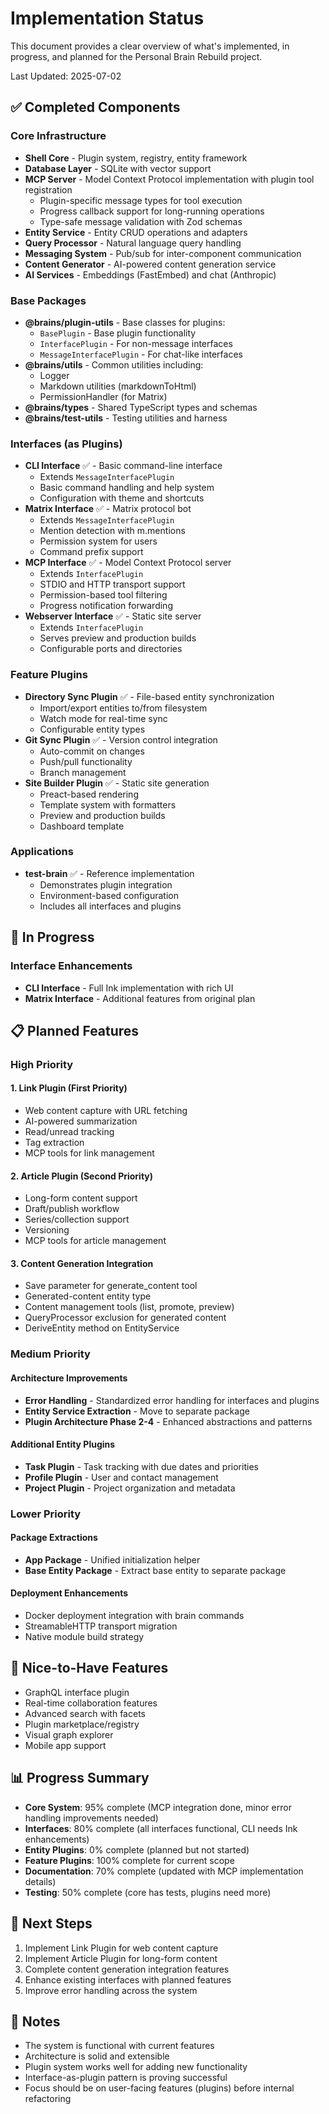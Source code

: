# Implementation Status

This document provides a clear overview of what's implemented, in progress, and planned for the Personal Brain Rebuild project.

Last Updated: 2025-07-02

## ✅ Completed Components

### Core Infrastructure

- **Shell Core** - Plugin system, registry, entity framework
- **Database Layer** - SQLite with vector support
- **MCP Server** - Model Context Protocol implementation with plugin tool registration
  - Plugin-specific message types for tool execution
  - Progress callback support for long-running operations
  - Type-safe message validation with Zod schemas
- **Entity Service** - Entity CRUD operations and adapters
- **Query Processor** - Natural language query handling
- **Messaging System** - Pub/sub for inter-component communication
- **Content Generator** - AI-powered content generation service
- **AI Services** - Embeddings (FastEmbed) and chat (Anthropic)

### Base Packages

- **@brains/plugin-utils** - Base classes for plugins:
  - `BasePlugin` - Base plugin functionality
  - `InterfacePlugin` - For non-message interfaces
  - `MessageInterfacePlugin` - For chat-like interfaces
- **@brains/utils** - Common utilities including:
  - Logger
  - Markdown utilities (markdownToHtml)
  - PermissionHandler (for Matrix)
- **@brains/types** - Shared TypeScript types and schemas
- **@brains/test-utils** - Testing utilities and harness

### Interfaces (as Plugins)

- **CLI Interface** ✅ - Basic command-line interface
  - Extends `MessageInterfacePlugin`
  - Basic command handling and help system
  - Configuration with theme and shortcuts
- **Matrix Interface** ✅ - Matrix protocol bot
  - Extends `MessageInterfacePlugin`
  - Mention detection with m.mentions
  - Permission system for users
  - Command prefix support
- **MCP Interface** ✅ - Model Context Protocol server
  - Extends `InterfacePlugin`
  - STDIO and HTTP transport support
  - Permission-based tool filtering
  - Progress notification forwarding
- **Webserver Interface** ✅ - Static site server
  - Extends `InterfacePlugin`
  - Serves preview and production builds
  - Configurable ports and directories

### Feature Plugins

- **Directory Sync Plugin** ✅ - File-based entity synchronization
  - Import/export entities to/from filesystem
  - Watch mode for real-time sync
  - Configurable entity types
- **Git Sync Plugin** ✅ - Version control integration
  - Auto-commit on changes
  - Push/pull functionality
  - Branch management
- **Site Builder Plugin** ✅ - Static site generation
  - Preact-based rendering
  - Template system with formatters
  - Preview and production builds
  - Dashboard template

### Applications

- **test-brain** ✅ - Reference implementation
  - Demonstrates plugin integration
  - Environment-based configuration
  - Includes all interfaces and plugins

## 🚧 In Progress

### Interface Enhancements

- **CLI Interface** - Full Ink implementation with rich UI
- **Matrix Interface** - Additional features from original plan

## 📋 Planned Features

### High Priority

#### 1. Link Plugin (First Priority)

- Web content capture with URL fetching
- AI-powered summarization
- Read/unread tracking
- Tag extraction
- MCP tools for link management

#### 2. Article Plugin (Second Priority)

- Long-form content support
- Draft/publish workflow
- Series/collection support
- Versioning
- MCP tools for article management

#### 3. Content Generation Integration

- Save parameter for generate_content tool
- Generated-content entity type
- Content management tools (list, promote, preview)
- QueryProcessor exclusion for generated content
- DeriveEntity method on EntityService

### Medium Priority

#### Architecture Improvements

- **Error Handling** - Standardized error handling for interfaces and plugins
- **Entity Service Extraction** - Move to separate package
- **Plugin Architecture Phase 2-4** - Enhanced abstractions and patterns

#### Additional Entity Plugins

- **Task Plugin** - Task tracking with due dates and priorities
- **Profile Plugin** - User and contact management
- **Project Plugin** - Project organization and metadata

### Lower Priority

#### Package Extractions

- **App Package** - Unified initialization helper
- **Base Entity Package** - Extract base entity to separate package

#### Deployment Enhancements

- Docker deployment integration with brain commands
- StreamableHTTP transport migration
- Native module build strategy

## 💭 Nice-to-Have Features

- GraphQL interface plugin
- Real-time collaboration features
- Advanced search with facets
- Plugin marketplace/registry
- Visual graph explorer
- Mobile app support

## 📊 Progress Summary

- **Core System**: 95% complete (MCP integration done, minor error handling improvements needed)
- **Interfaces**: 80% complete (all interfaces functional, CLI needs Ink enhancements)
- **Entity Plugins**: 0% complete (planned but not started)
- **Feature Plugins**: 100% complete for current scope
- **Documentation**: 70% complete (updated with MCP implementation details)
- **Testing**: 50% complete (core has tests, plugins need more)

## 🎯 Next Steps

1. Implement Link Plugin for web content capture
2. Implement Article Plugin for long-form content
3. Complete content generation integration features
4. Enhance existing interfaces with planned features
5. Improve error handling across the system

## 📝 Notes

- The system is functional with current features
- Architecture is solid and extensible
- Plugin system works well for adding new functionality
- Interface-as-plugin pattern is proving successful
- Focus should be on user-facing features (plugins) before internal refactoring

